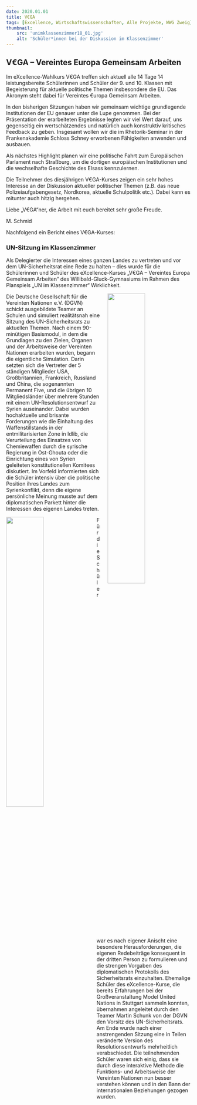 ```yaml
---
date: 2020.01.01
title: V€GA
tags: [Excellence, Wirtschaftswissenschaften, Alle Projekte, WWG Zweig]
thumbnail: 
    src: 'unimklassenzimmer18_01.jpg'
    alt: 'Schüler*innen bei der Diskussion im Klassenzimmer' 
---
```


## V€GA – Vereintes Europa Gemeinsam Arbeiten

Im eXcellence-Wahlkurs V€GA treffen sich aktuell alle 14 Tage 14 leistungsbereite Schülerinnen und Schüler der 9. und 10. Klassen mit Begeisterung für aktuelle politische Themen insbesondere die EU. Das Akronym steht dabei für Vereintes €uropa Gemeinsam Arbeiten.

In den bisherigen Sitzungen haben wir gemeinsam wichtige grundlegende Institutionen der EU genauer unter die Lupe genommen. Bei der Präsentation der erarbeiteten Ergebnisse legten wir viel Wert darauf, uns gegenseitig ein wertschätzendes und natürlich auch konstruktiv kritisches Feedback zu geben. Insgesamt wollen wir die im Rhetorik-Seminar in der Frankenakademie Schloss Schney erworbenen Fähigkeiten anwenden und ausbauen.

Als nächstes Highlight planen wir eine politische Fahrt zum Europäischen Parlament nach Straßburg, um die dortigen europäischen Institutionen und die wechselhafte Geschichte des Elsass kennzulernen.

Die Teilnehmer des diesjährigen V€GA-Kurses zeigen ein sehr hohes Interesse an der Diskussion aktueller politischer Themen (z.B. das neue Polizeiaufgabengesetz, Nordkorea, aktuelle Schulpolitik etc.). Dabei kann es mitunter auch hitzig hergehen.

Liebe „V€GA“ner, die Arbeit mit euch bereitet sehr große Freude.

M. Schmid

Nachfolgend ein Bericht eines V€GA-Kurses:

### UN-Sitzung im Klassenzimmer

Als Delegierter die Interessen eines ganzen Landes zu vertreten und vor dem UN-Sicherheitsrat eine Rede zu halten – dies wurde für die Schülerinnen und Schüler des eXcellence-Kurses „V€GA – Vereintes Europa Gemeinsam Arbeiten“ des Willibald-Gluck-Gymnasiums im Rahmen des Planspiels „UN im Klassenzimmer“ Wirklichkeit.

<img src = "/images/unimklassenzimmer18_01.jpg" style ="float:right;width: 45%; margin-left:20px">

Die Deutsche Gesellschaft für die Vereinten Nationen e.V. (DGVN) schickt ausgebildete Teamer an Schulen und simuliert realitätsnah eine Sitzung des UN-Sicherheitsrats zu aktuellen Themen. Nach einem 90-minütigen Basismodul, in dem die Grundlagen zu den Zielen, Organen und der Arbeitsweise der Vereinten Nationen erarbeiten wurden, begann die eigentliche Simulation. Darin setzten sich die Vertreter der 5 ständigen Mitglieder USA, Großbritannien, Frankreich, Russland und China, die sogenannten Permanent Five, und die übrigen 10 Mitgliedsländer über mehrere Stunden mit einem UN-Resolutionsentwurf zu Syrien auseinander. Dabei wurden hochaktuelle und brisante Forderungen wie die Einhaltung des Waffenstillstands in der entmilitarisierten Zone in Idlib, die Verurteilung des Einsatzes von Chemiewaffen durch die syrische Regierung in Ost-Ghouta oder die Einrichtung eines von Syrien geleiteten konstitutionellen Komitees diskutiert. Im Vorfeld informierten sich die Schüler intensiv über die politische Position ihres Landes zum Syrienkonflikt, denn die eigene persönliche Meinung musste auf dem diplomatischen Parkett hinter die Interessen des eigenen Landes treten. 

<img src = "/images/unimklassenzimmer18_02.jpg" style ="float:left;width: 45%; margin-right:20px">

Für die Schüler war es nach eigener Anischt eine besondere Herausforderungen, die eigenen Redebeiträge konsequent in der dritten Person zu formulieren und die strengen Vorgaben des diplomatischen Protokolls des Sicherheitsrats einzuhalten.
Ehemalige Schüler des eXcellence-Kurse, die bereits Erfahrungen bei der Großveranstaltung Model United Nations in Stuttgart sammeln konnten, übernahmen angeleitet durch den Teamer Martin Schunk von der DGVN den Vorsitz des UN-Sicherheitsrats.
Am Ende wurde nach einer anstrengenden Sitzung eine in Teilen veränderte Version des Resolutionsentwurfs mehrheitlich verabschiedet. Die teilnehmenden Schüler waren sich einig, dass sie durch diese interaktive Methode die Funktions- und Arbeitsweise der Vereinten Nationen nun besser verstehen können und in den Bann der internationalen Beziehungen gezogen wurden.
